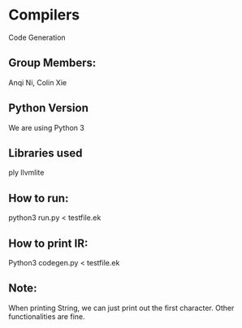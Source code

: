 # Compilers
Code Generation

## Group Members:
Anqi Ni, Colin Xie

## Python Version
We are using Python 3

## Libraries used
ply
llvmlite

## How to run:
python3 run.py < testfile.ek

## How to print IR:
Python3 codegen.py < testfile.ek

## Note:
When printing String, we can just print out the first character. Other functionalities are fine.
